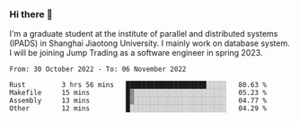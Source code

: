 ### Hi there 👋

I'm a graduate student at the institute of parallel and distributed systems (IPADS) in Shanghai Jiaotong University. I mainly work on database system. I will be joining Jump Trading as a software engineer in spring 2023.

<!--START_SECTION:waka-->

```text
From: 30 October 2022 - To: 06 November 2022

Rust         3 hrs 56 mins   ████████████████████░░░░░   80.63 %
Makefile     15 mins         █▒░░░░░░░░░░░░░░░░░░░░░░░   05.23 %
Assembly     13 mins         █▒░░░░░░░░░░░░░░░░░░░░░░░   04.77 %
Other        12 mins         █░░░░░░░░░░░░░░░░░░░░░░░░   04.29 %
```

<!--END_SECTION:waka-->

<!--
**yqmmm/yqmmm** is a ✨ _special_ ✨ repository because its `README.md` (this file) appears on your GitHub profile.

Here are some ideas to get you started:

- 🔭 I’m currently working on ...
- 🌱 I’m currently learning ...
- 👯 I’m looking to collaborate on ...
- 🤔 I’m looking for help with ...
- 💬 Ask me about ...
- 📫 How to reach me: ...
- 😄 Pronouns: ...
- ⚡ Fun fact: ...
-->
